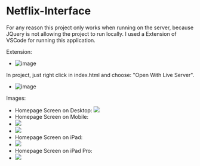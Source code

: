 # Netflix-Interface
For any reason this project only works when running on the server, because JQuery is not allowing the project to run locally. 
I used a Extension of VSCode for running this application. 

Extension:
  - ![image](https://user-images.githubusercontent.com/43700267/118832793-4b6ded80-b897-11eb-804c-945357c35fa1.png)

In project, just right click in index.html and choose: "Open With Live Server".
  - ![image](https://user-images.githubusercontent.com/43700267/118833632-fb435b00-b897-11eb-9b4c-fd5f1142797c.png)

   
Images:
  - Homepage Screen on Desktop: 
   ![](https://github.com/vitormanoelcsantos/Netflix-Interface-Images/blob/master/homepage-desktop.png)
  - Homepage Screen on Mobile:
  - ![](https://github.com/vitormanoelcsantos/Netflix-Interface-Images/blob/master/homepage-mobile1.png)
  - ![](https://github.com/vitormanoelcsantos/Netflix-Interface-Images/blob/master/homepage-mobile2.png) 
  - Homepage Screen on iPad:
  - ![](https://github.com/vitormanoelcsantos/Netflix-Interface-Images/blob/master/homepage-ipad.png)   
  - Homepage Screen on iPad Pro:
  - ![](https://github.com/vitormanoelcsantos/Netflix-Interface-Images/blob/master/homepage-ipadpro.png) 

